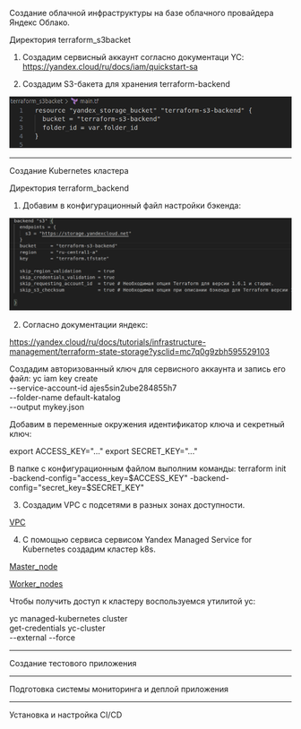 Создание облачной инфраструктуры на базе облачного провайдера Яндекс Облако.


Директория terraform_s3backet

1. Создадим сервисный аккаунт согласно документаци YC:
https://yandex.cloud/ru/docs/iam/quickstart-sa

2. Создадим S3-бакета для хранения terraform-backend

![S3backet](screen/S3.png)

-----------------------------------------------------------------------------
Создание Kubernetes кластера

Директория terraform_backend

1. Добавим в конфигурационный файл настройки бэкенда:

![backend](screen/backend.png)


2. Согласно документации яндекс:

https://yandex.cloud/ru/docs/tutorials/infrastructure-management/terraform-state-storage?ysclid=mc7q0g9zbh595529103

Создадим авторизованный ключ для сервисного аккаунта и запись его файл:
yc iam key create \
  --service-account-id ajes5sin2ube284855h7 \
  --folder-name default-katalog \
  --output mykey.json


  
  
Добавим в переменные окружения идентификатор ключа и секретный ключ:

export ACCESS_KEY="..."
export SECRET_KEY="..."


В папке с конфигурационным файлом выполним команды:
terraform init -backend-config="access_key=$ACCESS_KEY" -backend-config="secret_key=$SECRET_KEY"

3. Создадим VPC с подсетями в разных зонах доступности.

[VPC](terraform_backend/network.tf)

4. С помощью сервиса сервисом Yandex Managed Service for Kubernetes создадим кластер k8s.

[Master_node](terraform_backend/master.tf)

[Worker_nodes](terraform_backend/workers.tf)



Чтобы получить доступ к кластеру воспользуемся утилитой yc:

yc managed-kubernetes cluster \
   get-credentials yc-cluster \
   --external --force

-----------------------------------------------------------------------------
Создание тестового приложения


-----------------------------------------------------------------------------
Подготовка cистемы мониторинга и деплой приложения

-----------------------------------------------------------------------------
Установка и настройка CI/CD


